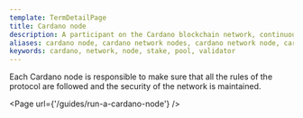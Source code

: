 ```yaml
---
template: TermDetailPage
title: Cardano node
description: A participant on the Cardano blockchain network, continuously making, sending, receiving, and validating blocks.
aliases: cardano node, cardano network nodes, cardano network node, cardano validator nodes, cardano mining nodes, cardano proof-of-stake nodes
keywords: cardano, network, node, stake, pool, validator
---
```


Each Cardano node is responsible to make sure that all the rules of the protocol are followed and the security of the network is maintained.

<Page url={'/guides/run-a-cardano-node'} />
